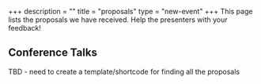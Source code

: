 +++
description = ""
title = "proposals"
type = "new-event"
+++
This page lists the proposals we have received. Help the presenters with your feedback!


<h2>Conference Talks</h2>

TBD - need to create a template/shortcode for finding all the proposals
